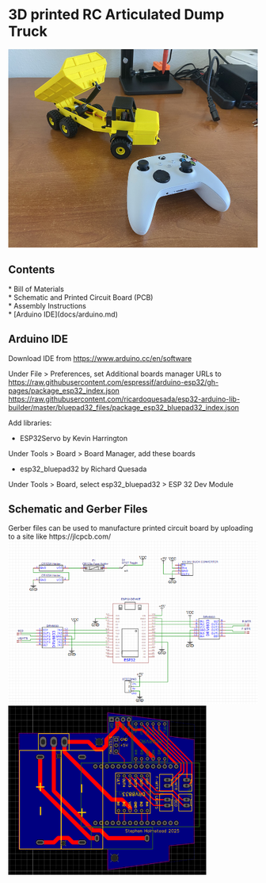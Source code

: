 <h1>3D printed RC Articulated Dump Truck</h1>
<img src="https://github.com/swholmstead/DumpTruck/blob/main/docs/IMG_3389.JPEG" alt="Skidsteer" width=600 height=400>

<h2>Contents</h2>
* Bill of Materials<br>
* Schematic and Printed Circuit Board (PCB)<br>
* Assembly Instructions<br>
* [Arduino IDE](docs/arduino.md)<br>

<h2>Arduino IDE</h2>

Download IDE from https://www.arduino.cc/en/software

Under File > Preferences, set Additional boards manager URLs to https://raw.githubusercontent.com/espressif/arduino-esp32/gh-pages/package_esp32_index.json
https://raw.githubusercontent.com/ricardoquesada/esp32-arduino-lib-builder/master/bluepad32_files/package_esp32_bluepad32_index.json

Add libraries:
* ESP32Servo by Kevin Harrington

Under Tools > Board > Board Manager, add these boards
* esp32_bluepad32 by Richard Quesada

Under Tools > Board, select esp32_bluepad32 > ESP 32 Dev Module

<h2>Schematic and Gerber Files</h2>
Gerber files can be used to manufacture printed circuit board by uploading to a site like https://jlcpcb.com/
<img src="https://github.com/swholmstead/DumpTruck/blob/main/docs/schematic.png" alt="Schematic" width=600>
<img src="https://github.com/swholmstead/DumpTruck/blob/main/docs/PCB.png" alt="PCB" width=400>
